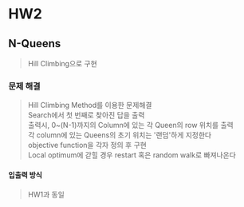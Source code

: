 # HW2

## N-Queens
> Hill Climbing으로 구현
> 

### 문제 해결
> Hill Climbing Method를 이용한 문제해결  
> Search에서 첫 번째로 찾아진 답을 출력  
> 출력시, 0~(N-1)까지의 Column에 있는 각 Queen의 row 위치를 출력  
> 각 column에 있는 Queens의 초기 위치는 '랜덤'하게 지정한다  
> objective function을 각자 정의 후 구현  
> Local optimum에 갇힐 경우 restart 혹은 random walk로 빠져나온다  

#### 입출력 방식
> HW1과 동일
